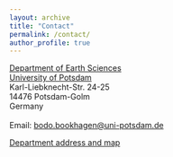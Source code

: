 ```yaml
---
layout: archive
title: "Contact"
permalink: /contact/
author_profile: true
---
```

[Department of Earth Sciences](http://www.geo.uni-potsdam.de/)<br>
[University of Potsdam](https://www.uni-potsdam.de/)<br>
Karl-Liebknecht-Str. 24-25<br>
14476 Potsdam-Golm<br>
Germany<br>
<br>
Email: [bodo.bookhagen@uni-potsdam.de](mailto:bodo.bookhagen@uni-potsdam.de)

[Department address and map](http://www.geo.uni-potsdam.de/contact.html)
